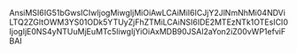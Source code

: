 
AnsiMSI6IG51bGwsICIwIjogMiwgIjMiOiAwLCAiMiI6ICJjY2JlNmNhMi04NDViLTQ2ZGItOWM3YS01ODk5YTUyZjFhZTMiLCAiNSI6IDE2MTEzNTk1OTEsICI0IjogIjE0NS4yNTUuMjEuMTc5IiwgIjYiOiAxMDB90JSAl2aYon2iZ00vWP1efviFBAI

